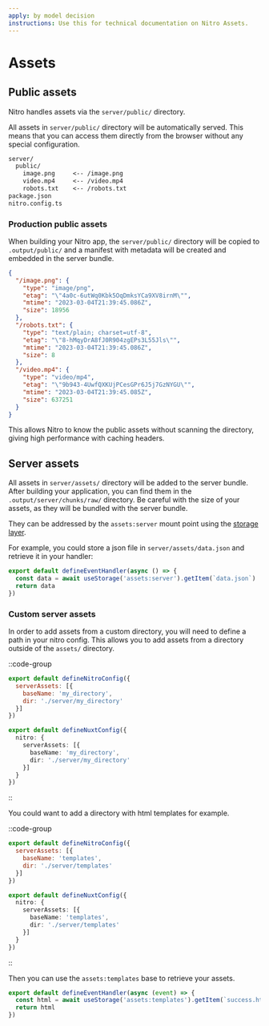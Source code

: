 ```yaml
---
apply: by model decision
instructions: Use this for technical documentation on Nitro Assets.
---
```


# Assets

## Public assets

Nitro handles assets via the `server/public/` directory.


All assets in `server/public/` directory will be automatically served. This means that you can access them directly from the browser without any special configuration.

```md
server/
  public/
    image.png     <-- /image.png
    video.mp4     <-- /video.mp4
    robots.txt    <-- /robots.txt
package.json
nitro.config.ts
```

### Production public assets

When building your Nitro app, the `server/public/` directory will be copied to `.output/public/` and a manifest with metadata will be created and embedded in the server bundle.

```json
{
  "/image.png": {
    "type": "image/png",
    "etag": "\"4a0c-6utWq0Kbk5OqDmksYCa9XV8irnM\"",
    "mtime": "2023-03-04T21:39:45.086Z",
    "size": 18956
  },
  "/robots.txt": {
    "type": "text/plain; charset=utf-8",
    "etag": "\"8-hMqyDrA8fJ0R904zgEPs3L55Jls\"",
    "mtime": "2023-03-04T21:39:45.086Z",
    "size": 8
  },
  "/video.mp4": {
    "type": "video/mp4",
    "etag": "\"9b943-4UwfQXKUjPCesGPr6J5j7GzNYGU\"",
    "mtime": "2023-03-04T21:39:45.085Z",
    "size": 637251
  }
}
```

This allows Nitro to know the public assets without scanning the directory, giving high performance with caching headers.

## Server assets

All assets in `server/assets/` directory will be added to the server bundle. After building your application, you can find them in the `.output/server/chunks/raw/` directory. Be careful with the size of your assets, as they will be bundled with the server bundle.

They can be addressed by the `assets:server` mount point using the [storage layer](/guide/storage).

For example, you could store a json file in `server/assets/data.json` and retrieve it in your handler:

```js
export default defineEventHandler(async () => {
  const data = await useStorage('assets:server').getItem(`data.json`)
  return data
})
```

### Custom server assets

In order to add assets from a custom directory, you will need to define a path in your nitro config. This allows you to add assets from a directory outside of the `assets/` directory.

::code-group
```js [nitro.config.ts]
export default defineNitroConfig({
  serverAssets: [{
    baseName: 'my_directory',
    dir: './server/my_directory'
  }]
})
```
```ts [nuxt.config.ts]
export default defineNuxtConfig({
  nitro: {
    serverAssets: [{
      baseName: 'my_directory',
      dir: './server/my_directory'
    }]
  }
})
```
::

You could want to add a directory with html templates for example.

::code-group
```js [nitro.config.ts]
export default defineNitroConfig({
  serverAssets: [{
    baseName: 'templates',
    dir: './server/templates'
  }]
})
```
```ts [nuxt.config.ts]
export default defineNuxtConfig({
  nitro: {
    serverAssets: [{
      baseName: 'templates',
      dir: './server/templates'
    }]
  }
})
```
::

Then you can use the `assets:templates` base to retrieve your assets.

```ts [handlers/success.ts]
export default defineEventHandler(async (event) => {
  const html = await useStorage('assets:templates').getItem(`success.html`)
  return html
})
```

